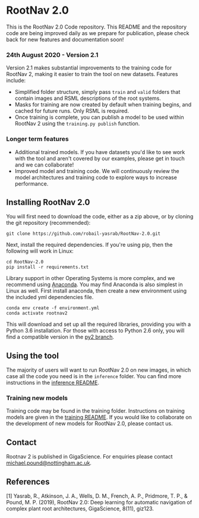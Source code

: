 # RootNav 2.0
This is the RootNav 2.0 Code repository. This README and the repository code are being improved daily as we prepare for publication, please check back for new features and documentation soon!

### 24th August 2020 - Version 2.1
Version 2.1 makes substantial improvements to the training code for RootNav 2, making it easier to train the tool on new datasets. Features include:
* Simplified folder structure, simply pass `train` and `valid` folders that contain images and RSML descriptions of the root systems.
* Masks for training are now created by default when training begins, and cached for future runs. Only RSML is required.
* Once training is complete, you can publish a model to be used within RootNav 2 using the `training.py publish` function.

### Longer term features
* Additional trained models. If you have datasets you'd like to see work with the tool and aren't covered by our examples, please get in touch and we can collaborate!
* Improved model and training code. We will continuously review the model architectures and training code to explore ways to increase performance.

## Installing RootNav 2.0 
You will first need to download the code, either as a zip above, or by cloning the git repository (recommended):
```
git clone https://github.com/robail-yasrab/RootNav-2.0.git
```
Next, install the required dependencies. If you're using pip, then the following will work in Linux:
```
cd RootNav-2.0
pip install -r requirements.txt
```
Library support in other Operating Systems is more complex, and we recommend using [Anaconda](https://www.anaconda.com/). You may find Anaconda is also simplest in Linux as well. First install anaconda, then create a new environment using the included yml dependencies file.
```
conda env create -f environment.yml
conda activate rootnav2
```
This will download and set up all the required libraries, providing you with a Python 3.6 installation. For those with access to Python 2.6 only, you will find a compatible version in the [py2 branch](https://github.com/robail-yasrab/RootNav-2.0/tree/py2).

## Using the tool
The majority of users will want to run RootNav 2.0 on new images, in which case all the code you need is in the `inference` folder. You can find more instructions in the [inference README](https://github.com/robail-yasrab/RootNav-2.0/blob/master/inference/README.py).

### Training new models
Training code may be found in the training folder. Instructions on training models are given in the [training README](https://github.com/robail-yasrab/RootNav-2.0/blob/master/training/README.py). If you would like to collaborate on the development of new models for RootNav 2.0, please contact us.

## Contact
Rootnav 2 is published in GigaScience. For enquiries please contact [michael.pound@nottingham.ac.uk](mailto:michael.pound@nottingham.ac.uk).

## References
<a id="1">[1]</a> 
Yasrab, R., Atkinson, J. A., Wells, D. M., French, A. P., Pridmore, T. P., & Pound, M. P. (2019), 
RootNav 2.0: Deep learning for automatic navigation of complex plant root architectures, 
GigaScience, 8(11), giz123.
